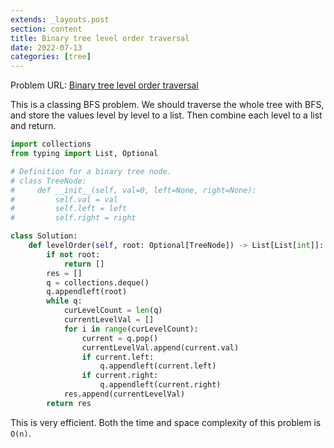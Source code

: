```yaml
---
extends: _layouts.post
section: content
title: Binary tree level order traversal
date: 2022-07-13
categories: [tree]
---
```


Problem URL: [Binary tree level order traversal](https://leetcode.com/problems/binary-tree-level-order-traversal/)

This is a classing BFS problem. We should traverse the whole tree with BFS, and store the values level by level to a list. Then combine each level to a list and return.

```python
import collections
from typing import List, Optional

# Definition for a binary tree node.
# class TreeNode:
#     def __init__(self, val=0, left=None, right=None):
#         self.val = val
#         self.left = left
#         self.right = right

class Solution:
    def levelOrder(self, root: Optional[TreeNode]) -> List[List[int]]:
        if not root:
            return []
        res = []
        q = collections.deque()
        q.appendleft(root)
        while q:
            curLevelCount = len(q)
            currentLevelVal = []
            for i in range(curLevelCount):
                current = q.pop()
                currentLevelVal.append(current.val)
                if current.left:
                    q.appendleft(current.left)
                if current.right:
                    q.appendleft(current.right)
            res.append(currentLevelVal)
        return res

```

This is very efficient. Both the time and space complexity of this problem is `O(n)`.